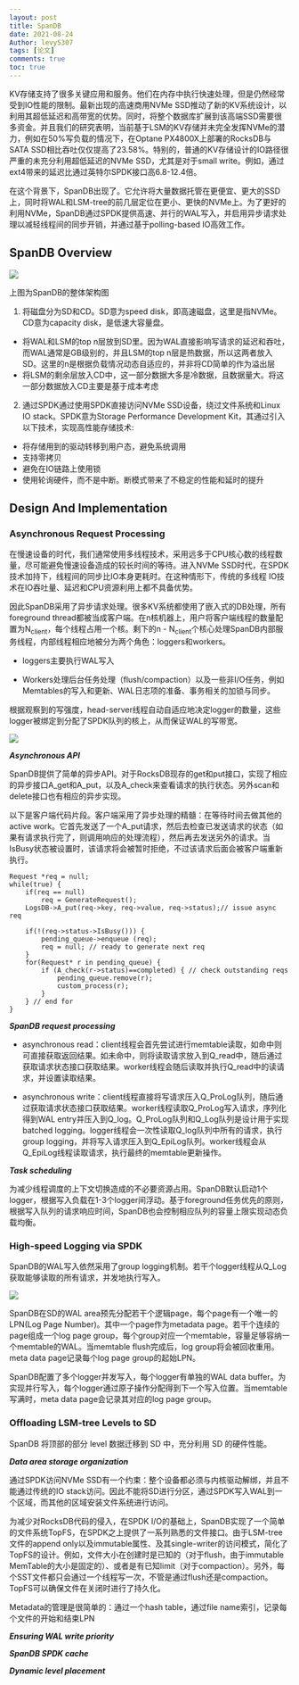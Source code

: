 ```yaml
---
layout: post
title: SpanDB
date: 2021-08-24
Author: levy5307
tags: [论文]
comments: true
toc: true
---
```


KV存储支持了很多关键应用和服务。他们在内存中执行快速处理，但是仍然经常受到IO性能的限制。最新出现的高速商用NVMe SSD推动了新的KV系统设计，以利用其超低延迟和高带宽的优势。同时，将整个数据库扩展到该高端SSD需要很多资金。并且我们的研究表明，当前基于LSM的KV存储并未完全发挥NVMe的潜力，例如在50%写负载的情况下，在Optane PX4800X上部署的RocksDB与SATA SSD相比吞吐仅仅提高了23.58%。特别的，普通的KV存储设计的IO路径很严重的未充分利用超低延迟的NVMe SSD，尤其是对于small write。例如，通过ext4带来的延迟比通过英特尔SPDK接口高6.8-12.4倍。

在这个背景下，SpanDB出现了。它允许将大量数据托管在更便宜、更大的SSD上，同时将WAL和LSM-tree的前几层定位在更小、更快的NVMe上。为了更好的利用NVMe，SpanDB通过SPDK提供高速、并行的WAL写入，并启用异步请求处理以减轻线程间的同步开销，并通过基于polling-based IO高效工作。

## SpanDB Overview

![](../images/spandb-overview.jpg)

上图为SpanDB的整体架构图

1. 将磁盘分为SD和CD。SD意为speed disk，即高速磁盘，这里是指NVMe。CD意为capacity disk，是低速大容量盘。
  - 将WAL和LSM的top n层放到SD里。因为WAL直接影响写请求的延迟和吞吐，而WAL通常是GB级别的，并且LSM的top n层是热数据，所以这两者放入SD。这里的n是根据负载情况动态自适应的，并非将CD简单的作为溢出层
  - 将LSM的剩余层放入CD中，这一部分数据大多是冷数据，且数据量大。将这一部分数据放入CD主要是基于成本考虑
2. 通过SPDK通过使用SPDK直接访问NVMe SSD设备，绕过文件系统和Linux IO stack。SPDK意为Storage Performance Development Kit，其通过引入以下技术，实现高性能存储技术:
  - 将存储用到的驱动转移到用户态，避免系统调用
  - 支持零拷贝
  - 避免在IO链路上使用锁
  - 使用轮询硬件，而不是中断。断模式带来了不稳定的性能和延时的提升

## Design And Implementation

### Asynchronous Request Processing

在慢速设备的时代，我们通常使用多线程技术，采用远多于CPU核心数的线程数量，尽可能避免慢速设备造成的较长时间的等待。进入NVMe SSD时代，在SPDK技术加持下，线程间的同步比IO本身更耗时。在这种情形下，传统的多线程 IO技术在IO吞吐量、延迟和CPU资源利用上都不具备优势。

因此SpanDB采用了异步请求处理。很多KV系统都使用了嵌入式的DB处理，所有foreground thread都被当成客户端。在n核机器上，用户将客户端线程的数量配置为N<sub>client</sub>，每个线程占用一个核。剩下的n - N<sub>client</sub>个核心处理SpanDB内部服务线程，内部线程相应地被分为两个角色：loggers和workers。 

- loggers主要执行WAL写入

- Workers处理后台任务处理（flush/compaction）以及一些非I/O任务，例如Memtables的写入和更新、WAL日志项的准备、事务相关的加锁与同步。

根据观察到的写强度，head-server线程自动自适应地决定logger的数量，这些logger被绑定到分配了SPDK队列的核上，从而保证WAL的写带宽。

![](../images/spandb-async-process.png)

***Asynchronous API*** 

SpanDB提供了简单的异步API。对于RocksDB现存的get和put接口，实现了相应的异步接口A_get和A_put，以及A_check来查看请求的执行状态。另外scan和delete接口也有相应的异步实现。

以下是客户端代码片段。客户端采用了异步处理的精髓：在等待时间去做其他的active work。它首先发送了一个A_put请求，然后去检查已发送请求的状态（如果有请求执行完了，则调用响应的处理流程），然后再去发送另外的请求。当IsBusy状态被设置时，该请求将会被暂时拒绝，不过该请求后面会被客户端重新执行。

```
Request *req = null;
while(true) {
    if(req == null)
        req = GenerateRequest();
    LogsDB->A_put(req->key, req->value, req->status);// issue async req

    if(!(req->status->IsBusy())) {
        pending_queue->enqueue (req);
        req = null; // ready to generate next req
    }
    for(Request* r in pending_queue) {
        if (A_check(r->status)==completed) { // check outstanding reqs
            pending_queue.remove(r);
            custom_process(r);
        }
    } // end for
}
```

***SpanDB request processing***

- asynchronous read：client线程会首先尝试进行memtable读取，如命中则可直接获取返回结果。如未命中，则将读取请求放入到Q_read中，随后通过获取请求状态接口获取结果。worker线程会随后读取并执行Q_read中的读请求，并设置读取结果。

- asynchronous write：client线程直接将写请求压入Q_ProLog队列，随后通过获取请求状态接口获取结果。worker线程读取Q_ProLog写入请求，序列化得到WAL entry并压入到Q_log。Q_ProLog队列和Q_Log队列是设计用于实现batched logging。logger线程会一次性读取Q_log队列中所有的请求，执行group logging，并将写入请求压入到Q_EpiLog队列。worker线程会从Q_EpiLog线程读取请求，执行最终的memtable更新操作。

***Task scheduling***

为减少线程调度的上下文切换造成的不必要资源占用。SpanDB默认启动1个logger，根据写入负载在1-3个logger间浮动。基于foreground任务优先的原则，根据写入队列的请求响应时间，SpanDB也会控制相应队列的容量上限实现动态负载均衡。

### High-speed Logging via SPDK

SpanDB的WAL写入依然采用了group logging机制。若干个logger线程从Q_Log获取能够读取的所有请求，并发地执行写入。

![](../images/spandb-log-vis-spdk.png)

SpanDB在SD的WAL area预先分配若干个逻辑page，每个page有一个唯一的LPN(Log Page Number)。其中一个page作为metadata page。若干个连续的page组成一个log page group，每个group对应一个memtable，容量足够容纳一个memtable的WAL。当memtable flush完成后，log group将会被回收重用。meta data page记录每个log page group的起始LPN。

SpanDB配置了多个logger并发写入，每个logger有单独的WAL data buffer。为实现并行写入，每个logger通过原子操作分配得到下一个写入位置。当memtable写满时，meta data page会记录其对应的log page group。

### Offloading LSM-tree Levels to SD

SpanDB 将顶部的部分 level 数据迁移到 SD 中，充分利用 SD 的硬件性能。

***Data area storage organization***

通过SPDK访问NVMe SSD有一个约束：整个设备都必须与内核驱动解绑，并且不能通过传统的IO stack访问。因此不能将SD进行分区，通过SPDK写入WAL到一个区域，而其他的区域安装文件系统进行访问。

为减少对RocksDB代码的侵入，在SPDK I/O的基础上，SpanDB实现了一个简单的文件系统TopFS，在SPDK之上提供了一系列熟悉的文件接口。由于LSM-tree文件的append only以及immutable属性、及其single-writer的访问模式，简化了TopFS的设计。例如，文件大小在创建时是已知的（对于flush，由于immutable MemTable的大小是固定的）、或者是有已知limit（对于compaction）。另外，每个SST文件都只会通过一个线程写一次，不管是通过flush还是compaction。TopFS可以确保文件在关闭时进行了持久化。

Metadata的管理是很简单的：通过一个hash table，通过file name索引，记录每个文件的开始和结束LPN

***Ensuring WAL write priority***

***SpanDB SPDK cache***

***Dynamic level placement***

